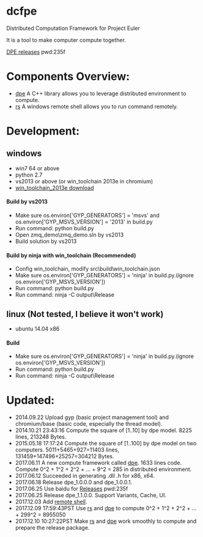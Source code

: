 dcfpe
=====

Distributed Computation Framework for Project Euler

It is a tool to make computer compute together.

[DPE releases](http://pan.baidu.com/s/1o8fqAqI) pwd:235f

Components Overview:
====================
* [dpe](https://github.com/baihacker/dcfpe/tree/master/src/dpe) A C++ library allows you to leverage distributed environment to compute.
* [rs](https://github.com/baihacker/dcfpe/tree/master/src/remote_shell) A windows remote shell allows you to run command remotely.

Development:
========================
## windows
* win7 64 or above
* python 2.7
* vs2013 or above (or win_toolchain 2013e in chromium)
* [win_toolchain_2013e download](http://yun.baidu.com/share/link?shareid=2799405881&uk=2684621311)

#### Build by vs2013
* Make sure os.environ['GYP_GENERATORS'] = 'msvs' and os.environ['GYP_MSVS_VERSION'] = '2013' in build.py
* Run command: python build.py
* Open zmq_demo\zmq_demo.sln by vs2013
* Build solution by vs2013

#### Build by ninja with win_toolchain (Recommended)
* Config win_toolchain, modify src\build\win_toolchain.json
* Make sure os.environ['GYP_GENERATORS'] = 'ninja' in build.py.(ignore os.environ['GYP_MSVS_VERSION'])
* Run command: python build.py
* Run command: ninja -C output\Release

## linux (Not tested, I believe it won't work)
* ubuntu 14.04 x86

#### Build
* Make sure os.environ['GYP_GENERATORS'] = 'ninja' in build.py.(ignore os.environ['GYP_MSVS_VERSION'])
* Run command: python build.py
* Run command: ninja -C output\Release


Updated:
========
* 2014.09.22 Upload gyp (basic project management tool) and chromium/base (basic code, especially the thread model).
* 2014.10.21 23:43:16 Compute the square of [1..10] by dpe model. 8225 lines, 213248 Bytes.
* 2015.05.18 17:17:24 Compute the square of [1..100] by dpe model on two computers. 5011+5465+927=11403 lines, 131459+147496+25257=304212 Bytes.
* 2017.06.11 A new compute framework called [dpe](https://github.com/baihacker/dcfpe/tree/master/src/dpe). 1633 lines code. Compute 0^2 + 1^2 + 2^2 + ... + 9^2 = 285 in distributed environment.
* 2017.06.12 Succeeded in generating .dll .h for x86, x64.
* 2017.06.18 Release dpe_1.0.0.0 and dpe_1.0.0.1.
* 2017.06.25 Use baidu for [Releases](http://pan.baidu.com/s/1o8fqAqI) pwd:235f
* 2017.06.25 Release dpe_1.1.0.0. Support Variants, Cache, UI.
* 2017.12.03 Add [remote shell](https://github.com/baihacker/dcfpe/tree/master/src/remote_shell).
* 2017.12.09 17:59:43PST Use [rs](https://github.com/baihacker/dcfpe/tree/master/src/remote_shell) and [dpe](https://github.com/baihacker/dcfpe/tree/master/src/dpe) to compute 0^2 + 1^2 + 2^2 + ... + 299^2 = 8955050
* 2017.12.10 10:27:22PST Make [rs](https://github.com/baihacker/dcfpe/tree/master/src/remote_shell) and [dpe](https://github.com/baihacker/dcfpe/tree/master/src/dpe) work smoothly to compute and prepare the release package.

